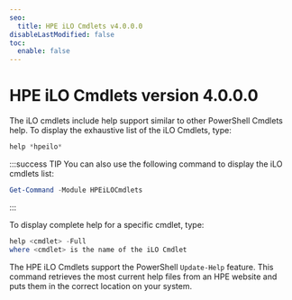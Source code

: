 ```yaml
---
seo:
  title: HPE iLO Cmdlets v4.0.0.0
disableLastModified: false
toc:
  enable: false
---
```


# HPE iLO Cmdlets version 4.0.0.0

The iLO cmdlets include help support similar to other PowerShell Cmdlets help. To display the exhaustive list of the iLO Cmdlets, type:

```PowerShell
help *hpeilo*
```

:::success TIP
You can also use the following command to display the iLO cmdlets list:

```PowerShell
Get-Command -Module HPEiLOCmdlets
```

:::

To display complete help for a specific cmdlet, type:

```PowerShell
help <cmdlet> -Full
where <cmdlet> is the name of the iLO Cmdlet
```

The HPE iLO Cmdlets support the PowerShell `Update-Help` feature. This command retrieves the most current help files from an HPE website and puts them in the correct location on your system.
